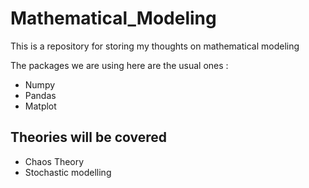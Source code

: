 # Mathematical_Modeling
This is a repository for storing my thoughts on mathematical modeling

The packages we are using here are the usual ones : 
* Numpy
* Pandas 
* Matplot 

## Theories will be covered 

- Chaos Theory
- Stochastic modelling
